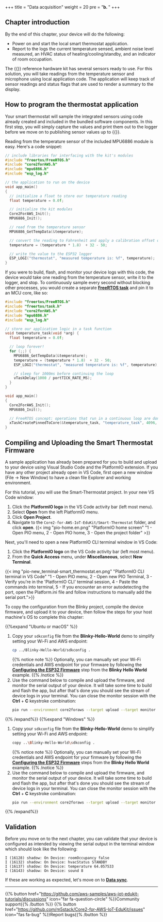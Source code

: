+++
title = "Data acquisition"
weight = 20
pre = "<b>b. </b>"
+++

## Chapter introduction
By the end of this chapter, your device will do the following:

* Power on and start the local smart thermostat application.
* Report to the logs the current temperature sensed, ambient noise level measured, an HVAC status of heating/cooling/standby, and an indicator of room occupation.

The {{<awsEdukitShort-en>}} reference hardware kit has several sensors ready to use. For this solution, you will take readings from the temperature sensor and microphone using local application code. The application will keep track of sensor readings and status flags that are used to render a summary to the display.

## How to program the thermostat application
Your smart thermostat will sample the integrated sensors using code already created and included in the bundled software components. In this first step, you will simply capture the values and print them out to the logger before we move on to publishing sensor values up to {{<awsIoTCore>}}.

Reading from the temperature sensor of the included MPU6886 module is easy. Here's a code snippet:
 
```c
// include libraries for interfacing with the kit's modules
#include "freertos/FreeRTOS.h"
#include "core2forAWS.h"
#include "mpu6886.h"
#include "esp_log.h"

// the application to run on the device
void app_main()
{
  // initialize a float to store our temperature reading
  float temperature = 0.0f;

  // initialize the kit modules
  Core2ForAWS_Init();
  MPU6886_Init();

  // read from the temperature sensor
  MPU6886_GetTempData(&temperature);

  // convert the reading to Fahrenheit and apply a calibration offset of -50
  temperature = (temperature * 1.8)  + 32 - 50;

  // write the value to the ESP32 logger
  ESP_LOGI("thermostat", "measured temperature is: %f", temperature);
}
```

If you were to build, flash, and monitor your device logs with this code, the device would take one reading from the temperature sensor, write it to the logger, and stop. To continuously sample every second without blocking other processes, you would create a separate **[FreeRTOS task](https://docs.espressif.com/projects/esp-idf/en/v4.2/esp32/api-reference/system/freertos.html#_CPPv423xTaskCreatePinnedToCore14TaskFunction_tPCKcK8uint32_tPCv11UBaseType_tPC12TaskHandle_tK10BaseType_t)** and pin it to an MCU core, like so:

```c
#include "freertos/FreeRTOS.h"
#include "freertos/task.h"
#include "core2forAWS.h"
#include "mpu6886.h"
#include "esp_log.h"

// store our application logic in a task function
void temperature_task(void *arg) {
  float temperature = 0.0f;

  // loop forever!
  for (;;) {
    MPU6886_GetTempData(&temperature);
    temperature = (temperature * 1.8)  + 32 - 50;
    ESP_LOGI("thermostat", "measured temperature is: %f", temperature);

    // sleep for 1000ms before continuing the loop
    vTaskDelay(1000 / portTICK_RATE_MS);
  }
}

void app_main()
{
  Core2ForAWS_Init();
  MPU6886_Init();

  // FreeRTOS concept: operations that run in a continuous loop are done in tasks
  xTaskCreatePinnedToCore(&temperature_task, "temperature_task", 4096, NULL, 5, NULL, 1);
}
```

## Compiling and Uploading the Smart Thermostat Firmware
A sample application has already been prepared for you to build and upload to your device using Visual Studio Code and the PlatformIO extension. If you have any other project already open in VS Code, first open a new window (File → New Window) to have a clean file Explorer and working environment.

For this tutorial, you will use the Smart-Thermostat project. In your new VS Code window: 
1. Click the **PlatformIO logo** in the VS Code activity bar (left most menu).
2. Select **Open** from the left PlatformIO menu.
3. Click **Open Project**.
4. Navigate to the `Core2-for-AWS-IoT-EduKit/Smart-Thermostat` folder, and click **open**.
{{< img "pio-home.en.png" "PlatformIO home screen" "1 - Open PIO menu, 2 - Open PIO home, 3 - Open the project folder" >}}

Next, you'll need to open a new PlatformIO CLI terminal window in VS Code:
1) Click the **PlatformIO logo** on the VS Code activity bar (left most menu).
2) From the **Quick Access** menu, under **Miscellaneous**, select **New Terminal**.

{{< img "pio-new_terminal-smart_thermostat.en.png" "PlatformIO CLI terminal in VS Code" "1 - Open PIO menu, 2 - Open new PIO Terminal, 3 - Verify you're in the 'PlatformIO CLI' terminal session, 4 - Paste the commands into terminal, 5 - If you encounter an error autodetecting the port, open the Platform.ini file and follow instructions to manually add the serial port.">}}


 To copy the configuration from the Blinky project, compile the device firmware, and upload it to your device, then follow the steps for your host machine's OS to complete this chapter:

{{%expand "Ubuntu or macOS" %}}
1. Copy your `sdkconfig` file from the **Blinky-Hello-World** demo to simplify setting your Wi-Fi and AWS endpoint:
   ```bash
   cp ../Blinky-Hello-World/sdkconfig .
   ```
   {{% notice note %}}
   Optionally, you can manually set your Wi-Fi credentials and AWS endpoint for your firmware by following the **[Configuring the ESP32 Firmware](/en/blinky-hello-world/connecting-to-aws.html#configuring-the-esp32-firmware)** step from the **Blinky Hello World** example.
   {{% /notice %}}
2. Use the command below to compile and upload the firmware, and monitor the serial output of your device. It will take some time to build and flash the app, but after that's done you should see the stream of device logs in your terminal. You can close the monitor session with the **Ctrl** + **C** keystroke combination:
   ```bash
   pio run --environment core2foraws --target upload --target monitor 
   ```
{{% /expand%}}
{{%expand "Windows" %}}
1. Copy your `sdkconfig` file from the **Blinky-Hello-World** demo to simplify setting your Wi-Fi and AWS endpoint:
   ```bash
   copy ..\Blinky-Hello-World\sdkconfig .
   ```
   {{% notice note %}}
   Optionally, you can manually set your Wi-Fi credentials and AWS endpoint for your firmware by following the **[Configuring the ESP32 Firmware](/en/blinky-hello-world/connecting-to-aws.html#configuring-the-esp32-firmware)** steps from the **Blinky Hello World** example.
   {{% /notice %}}
2. Use the command below to compile and upload the firmware, and monitor the serial output of your device. It will take some time to build and flash the app, but after that's done you should see the stream of device logs in your terminal. You can close the monitor session with the **Ctrl** + **C** keystroke combination:
   ```bash
   pio run --environment core2foraws --target upload --target monitor 
   ```
{{% /expand%}}

## Validation
Before you move on to the next chapter, you can validate that your device is configured as intended by viewing the serial output in the terminal window which should look like the following: 

```
I (16128) shadow: On Device: roomOccupancy false
I (16132) shadow: On Device: hvacStatus STANDBY
I (16137) shadow: On Device: temperature 64.057533
I (16143) shadow: On Device: sound 8
```

If these are working as expected, let's move on to [**Data sync**](/en/smart-thermostat/data-sync.html).

---
{{% button href="https://github.com/aws-samples/aws-iot-edukit-tutorials/discussions" icon="far fa-question-circle" %}}Community support{{% /button %}} {{% button href="https://github.com/m5stack/Core2-for-AWS-IoT-EduKit/issues" icon="fas fa-bug" %}}Report bugs{{% /button %}}